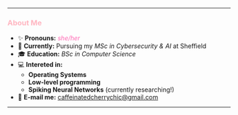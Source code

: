 
---

### <span style="color:#ffb6c1">About Me</span>  
- ✨ **Pronouns:** <span style="color:#ff69b4">*she/her*</span>
- 🌸 **Currently:** Pursuing my *MSc in Cybersecurity & AI* at Sheffield
- 🎓 **Education:** *BSc in Computer Science*
- 💻 **Intereted in:**  
  - **Operating Systems** 
  - **Low-level programming** 
  - **Spiking Neural Networks** (currently researching!)  
- 💌 **E-mail me:** <span style="color:#ff69b4">caffeinatedcherrychic@gmail.com</span>  
---

<!--

### <span style="color:#ffb6c1">Current Projects</span>  
- 🧠 **SNN Research** - Exploring neuromorphic computing  
- 🐧 **Linux Kernel Module** - Building custom drivers  
- 🔒 **Security Tools** - Because safety can be stylish  

---

### <span style="color:#ffb6c1">Tech I Adore</span>  
- **Languages:** C, Python, Bash  
- **Platforms:** Linux, Docker  
- **Tools:** Git, GDB, QEMU  




### <span style="color:#ffcce6">Technical Focus</span>  
- **OS Development** | **Kernel Modules**  
- **AI Security** | **Bio-inspired Computing**  
- **Reverse Engineering**  
### <span style="color:#a1c4fd">Technical Skills</span>  
**Languages:** C, Python, Bash  
**Systems:** Linux, Docker, Git, OS Development  
**Security:** Penetration Testing, Cryptography  

### <span style="color:#ffcce6">Projects</span>  
- **[Linux Kernel Module](https://github.com/your-repo)** – Custom process scheduler.  
- **[Secure Chat App](https://github.com/your-repo)** – E2E encryption in Python.  
- **[x86 Bootloader](https://github.com/your-repo)** – Written in NASM.  

### <span style="color:#b5ead7">GitHub Stats</span>  
[![Your GitHub Stats](https://github-readme-stats.vercel.app/api?username=yourusername&hide=stars&count_private=true&show_icons=true&title_color=ff9eb5&text_color=333&icon_color=a1c4fd&bg_color=fffff0)](https://github.com/yourusername)  

### <span style="color:#b5ead7">GitHub Stats</span>  
[![Your GitHub Stats](https://github-readme-stats.vercel.app/api?username=yourusername&hide=stars&count_private=true&show_icons=true&title_color=ff9eb5&text_color=333&icon_color=a1c4fd&bg_color=fffff0)](https://github.com/yourusername) 
-->
